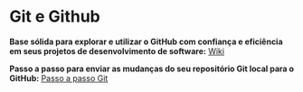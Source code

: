 # Git e Github

**Base sólida para explorar e utilizar o GitHub com confiança e eficiência em seus projetos de desenvolvimento de software:** [Wiki](https://github.com/fb-buss/git-github/wiki)

**Passo a passo para enviar as mudanças do seu repositório Git local para o GitHub:** [Passo a passo Git](https://github.com/fb-buss/git-github/wiki/Passo-a-passo-Git)